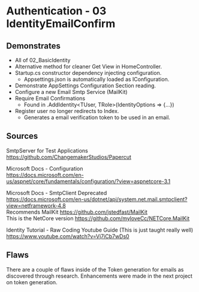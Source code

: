 # Authentication - 03 IdentityEmailConfirm

## Demonstrates

 * All of 02_BasicIdentity
 * Alternative method for cleaner Get View in HomeController.
 * Startup.cs constructor dependency injecting configuration.
   * Appsettings.json is automatically loaded as IConfiguration.
 * Demonstrate AppSettings Configuration Section reading.
 * Configure a new Email Smtp Service (MailKit)
 * Require Email Confirmations
   * Found in .AddIdentity<TUser, TRole>(IdentityOptions => {...})
 * Register user no longer redirects to Index.
   * Generates a email verification token to be used in an email.

 ## Sources

 SmtpServer for Test Applications  
 https://github.com/ChangemakerStudios/Papercut

 Microsoft Docs - Configuration  
https://docs.microsoft.com/en-us/aspnet/core/fundamentals/configuration/?view=aspnetcore-3.1  

 Microsoft Docs - SmtpClient Deprecated  
https://docs.microsoft.com/en-us/dotnet/api/system.net.mail.smtpclient?view=netframework-4.8  
Recommends MailKit https://github.com/jstedfast/MailKit  
This is the NetCore version https://github.com/myloveCc/NETCore.MailKit  
 
Identity Tutorial - Raw Coding Youtube Guide (This is just taught really well)  
https://www.youtube.com/watch?v=Vj7iCb7wDs0

## Flaws

There are a couple of flaws inside of the Token generation for emails as discovered through research. Enhancements were made in the next project on token generation.
